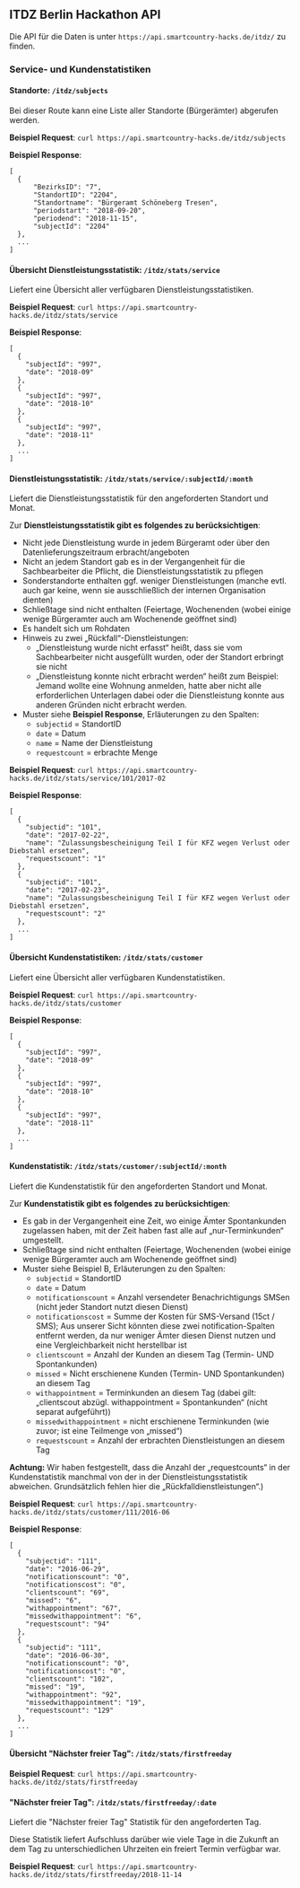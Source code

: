 ## ITDZ Berlin Hackathon API

Die API für die Daten is unter `https://api.smartcountry-hacks.de/itdz/` zu finden.

### Service- und Kundenstatistiken

#### Standorte: `/itdz/subjects`

Bei dieser Route kann eine Liste aller Standorte (Bürgerämter) abgerufen werden.

**Beispiel Request**: `curl https://api.smartcountry-hacks.de/itdz/subjects`

**Beispiel Response**:
```
[
  {
      "BezirksID": "7",
      "StandortID": "2204",
      "Standortname": "Bürgeramt Schöneberg Tresen",
      "periodstart": "2018-09-20",
      "periodend": "2018-11-15",
      "subjectId": "2204"
  },
  ...
]
```

#### Übersicht Dienstleistungsstatistik: `/itdz/stats/service`

Liefert eine Übersicht aller verfügbaren Dienstleistungsstatistiken.

**Beispiel Request**: `curl https://api.smartcountry-hacks.de/itdz/stats/service`

**Beispiel Response**:
```
[
  {
    "subjectId": "997",
    "date": "2018-09"
  },
  {
    "subjectId": "997",
    "date": "2018-10"
  },
  {
    "subjectId": "997",
    "date": "2018-11"
  },
  ...
]
```


#### Dienstleistungsstatistik: `/itdz/stats/service/:subjectId/:month`

Liefert die Dienstleistungsstatistik für den angeforderten Standort und Monat.

Zur **Dienstleistungsstatistik gibt es folgendes zu berücksichtigen**:
  - Nicht jede Dienstleistung wurde in jedem Bürgeramt oder über den Datenlieferungszeitraum erbracht/angeboten
  - Nicht an jedem Standort gab es in der Vergangenheit für die Sachbearbeiter die Pflicht, die Dienstleistungsstatistik zu pflegen
  - Sonderstandorte enthalten ggf. weniger Dienstleistungen (manche evtl. auch gar keine, wenn sie ausschließlich der internen Organisation dienten)
  - Schließtage sind nicht enthalten (Feiertage, Wochenenden (wobei einige wenige Bürgeramter auch am Wochenende geöffnet sind)
  - Es handelt sich um Rohdaten
  - Hinweis zu zwei „Rückfall“-Dienstleistungen:
    - „Dienstleistung wurde nicht erfasst“ heißt, dass sie vom Sachbearbeiter nicht ausgefüllt wurden, oder der Standort erbringt sie nicht
    - „Dienstleistung konnte nicht erbracht werden“ heißt zum Beispiel: Jemand wollte eine Wohnung anmelden, hatte aber nicht alle erforderlichen Unterlagen dabei oder die Dienstleistung konnte aus anderen Gründen nicht erbracht werden.
  - Muster siehe **Beispiel Response**, Erläuterungen zu den Spalten:
    - `subjectid` = StandortID
    - `date` = Datum
    - `name` = Name der Dienstleistung
    - `requestcount` = erbrachte Menge

**Beispiel Request**: `curl https://api.smartcountry-hacks.de/itdz/stats/service/101/2017-02`

**Beispiel Response**:
```
[
  {
    "subjectid": "101",
    "date": "2017-02-22",
    "name": "Zulassungsbescheinigung Teil I für KFZ wegen Verlust oder Diebstahl ersetzen",
    "requestscount": "1"
  },
  {
    "subjectid": "101",
    "date": "2017-02-23",
    "name": "Zulassungsbescheinigung Teil I für KFZ wegen Verlust oder Diebstahl ersetzen",
    "requestscount": "2"
  },
  ...
]
```

#### Übersicht Kundenstatistiken: `/itdz/stats/customer`

Liefert eine Übersicht aller verfügbaren Kundenstatistiken.

**Beispiel Request**: `curl https://api.smartcountry-hacks.de/itdz/stats/customer`

**Beispiel Response**:
```
[
  {
    "subjectId": "997",
    "date": "2018-09"
  },
  {
    "subjectId": "997",
    "date": "2018-10"
  },
  {
    "subjectId": "997",
    "date": "2018-11"
  },
  ...
]
```

#### Kundenstatistik: `/itdz/stats/customer/:subjectId/:month`

Liefert die Kundenstatistik für den angeforderten Standort und Monat.

Zur **Kundenstatistik gibt es folgendes zu berücksichtigen**:
  - Es gab in der Vergangenheit eine Zeit, wo einige Ämter Spontankunden zugelassen haben, mit der Zeit haben fast alle auf „nur-Terminkunden“ umgestellt.
  - Schließtage sind nicht enthalten (Feiertage, Wochenenden (wobei einige wenige Bürgeramter auch am Wochenende geöffnet sind)
  - Muster siehe Beispiel B, Erläuterungen zu den Spalten:
    - `subjectid` = StandortID
    - `date` = Datum
    - `notificationscount` = Anzahl versendeter Benachrichtigungs SMSen (nicht jeder Standort nutzt diesen Dienst)
    - `notificationscost` = Summe der Kosten für SMS-Versand (15ct / SMS); Aus unserer Sicht könnten diese zwei notification-Spalten entfernt werden, da nur weniger Ämter diesen Dienst nutzen und eine Vergleichbarkeit nicht herstellbar ist
    - `clientscount` = Anzahl der Kunden an diesem Tag (Termin- UND Spontankunden)
    - `missed` = Nicht erschienene Kunden (Termin- UND Spontankunden) an diesem Tag
    - `withappointment` = Terminkunden an diesem Tag (dabei gilt: „clientscout abzügl. withappointment = Spontankunden“ (nicht separat aufgeführt))
    - `missedwithappointment` = nicht erschienene Terminkunden (wie zuvor; ist eine Teilmenge von „missed“)
    - `requestscount` = Anzahl der erbrachten Dienstleistungen an diesem Tag

**Achtung:** Wir haben festgestellt, dass die Anzahl der „requestcounts“ in der Kundenstatistik manchmal von der in der Dienstleistungsstatistik abweichen. Grundsätzlich fehlen hier die „Rückfalldienstleistungen“.)

**Beispiel Request**: `curl https://api.smartcountry-hacks.de/itdz/stats/customer/111/2016-06`

**Beispiel Response**:

```
[
  {
    "subjectid": "111",
    "date": "2016-06-29",
    "notificationscount": "0",
    "notificationscost": "0",
    "clientscount": "69",
    "missed": "6",
    "withappointment": "67",
    "missedwithappointment": "6",
    "requestscount": "94"
  },
  {
    "subjectid": "111",
    "date": "2016-06-30",
    "notificationscount": "0",
    "notificationscost": "0",
    "clientscount": "102",
    "missed": "19",
    "withappointment": "92",
    "missedwithappointment": "19",
    "requestscount": "129"
  },
  ...
]
```

#### Übersicht "Nächster freier Tag": `/itdz/stats/firstfreeday`

**Beispiel Request**: `curl https://api.smartcountry-hacks.de/itdz/stats/firstfreeday`

#### "Nächster freier Tag": `/itdz/stats/firstfreeday/:date`

Liefert die "Nächster freier Tag" Statistik für den angeforderten Tag.

Diese Statistik liefert Aufschluss darüber wie viele Tage in die Zukunft an dem Tag zu unterschiedlichen Uhrzeiten ein freiert Termin verfügbar war.

**Beispiel Request**: `curl https://api.smartcountry-hacks.de/itdz/stats/firstfreeday/2018-11-14`
